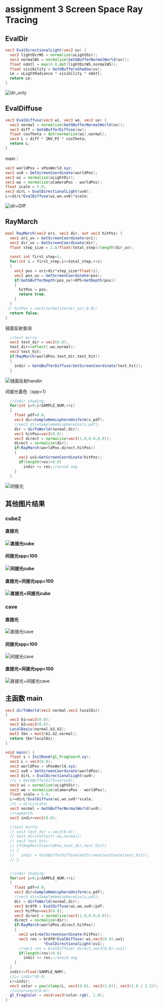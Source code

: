 # assignment 3 Screen Space Ray Tracing

## EvalDir

```glsl
vec3 EvalDirectionalLight(vec2 uv) {
  vec3 lightDirWS = normalize(uLightDir);
  vec3 normalWS = normalize(GetGBufferNormalWorld(uv));
  float ndotl = max(0.0,dot(lightDirWS,normalWS));
  float visibility = GetGBufferuShadow(uv);
  Le = uLightRadiance * visibility * ndotl;
  return Le;
}
```

![dir_only](https://i.loli.net/2021/06/05/dr3AWa9bjVmhvEJ.gif)

## EvalDiffuse

```glsl
vec3 EvalDiffuse(vec3 wi, vec3 wo, vec2 uv) {
  vec3 normal = normalize(GetGBufferNormalWorld(uv));
  vec3 diff = GetGBufferDiffuse(uv);
  float cosTheta = dot(normalize(wi),normal);
  vec3 L = diff * INV_PI * cosTheta;
  return L;
}
```

main：

```glsl
vec3 worldPos = vPosWorld.xyz;
vec2 uv0 = GetScreenCoordinate(worldPos);
vec3 wi = normalize(uLightDir);
vec3 wo = normalize(uCameraPos - worldPos);
float scale = 5.0;
vec3 dirL = EvalDirectionalLight(uv0);
L+=dirL*EvalDiffuse(wi,wo,uv0)*scale;
```

![dir+Diff](https://i.loli.net/2021/06/05/73yn8sEIHYKA2LN.gif)

## RayMarch

```glsl
bool RayMarch(vec3 ori, vec3 dir, out vec3 hitPos) {
  vec2 ori_uv = GetScreenCoordinate(ori);
  vec2 dir_uv = GetScreenCoordinate(dir);
  float step_size = 2.0/float(total_step)/length(dir_uv);
  
  const int first_step=1;
  for(int i = first_step;i<=total_step;++i)
  { 
    vec3 pos = ori+dir*step_size*float(i);
    vec2 pos_uv = GetScreenCoordinate(pos);
    if(GetGBufferDepth(pos_uv)+EPS<GetDepth(pos))
    {
      hitPos = pos;
      return true;
    }
  }
 // hitPos = vec3(normalize(dir_uv),0.0);
  return false;
}
```

镜面反射查询

```glsl
  //test mirro:
  vec3 test_dir = vec3(0.0);
  test_dir=reflect(-wo,normal);
  vec3 test_hit;
  if(RayMarch(worldPos,test_dir,test_hit))
  {
    indir = GetGBufferDiffuse(GetScreenCoordinate(test_hit));    
  }
```

![镜面反射handin](https://i.loli.net/2021/06/06/3bDSpK4ZitxrJwe.gif)

间接光着色（spp=1）

```glsl
  //indir shading:
  for(int i=0;i<SAMPLE_NUM;++i)
  {
    float pdf=0.0;
    vec3 dir=SampleHemisphereUniform(s,pdf);
    //vec3 dir=SampleHemisphereCos(s,pdf);
    dir = dirToWorld(normal,dir);
    vec3 hitPos=vec3(0.0);
    vec3 direct = normalize(vec3(1.0,0.0,0.0));
    direct = normalize(dir);
    if(RayMarch(worldPos,direct,hitPos))
    {
      vec2 uv1=GetScreenCoordinate(hitPos);
      if(length(res)>0.0) 
        indir += res;//avoid neg   
    }
  }
```

![间接光](https://i.loli.net/2021/06/06/tEuHrnKIZAs74iN.gif)



## 其他图片结果

### cube2 

#### 直接光

#### ![直接光cube](https://i.loli.net/2021/06/06/8hXzv7RuApMOfjB.png)

#### 间接光spp=100

#### ![间接光cube](https://i.loli.net/2021/06/06/ALowkM8OFeQZdyX.png)

#### 直接光+间接光spp=100

#### ![直接光+间接光cube](https://i.loli.net/2021/06/06/6lno4VzcE3PiewF.png)

### cave
#### 直接光

![直接光cave](https://i.loli.net/2021/06/06/pAMqtfR1lL4cFU3.png)

#### 间接光spp=100

![间接光cave](https://i.loli.net/2021/06/06/j2kNBTYmoV6M3fO.png)

#### 直接光+间接光spp=100

![直接光+间接光cave](https://i.loli.net/2021/06/06/mAnztkgGE7IOZ39.png)

## 主函数 main

```glsl
vec3 dirToWorld(vec3 normal,vec3 localDir)
{
  vec3 b1=vec3(0.0);
  vec3 b2=vec3(0.0);
  LocalBasis(normal,b1,b2);
  mat3 tbn = mat3(b1,b2,normal);
  return tbn*localDir;
}
```



```glsl
void main() {
  float s = InitRand(gl_FragCoord.xy);
  vec3 L = vec3(0.0);
  vec3 worldPos = vPosWorld.xyz;
  vec2 uv0 = GetScreenCoordinate(worldPos);
  vec3 dirL = EvalDirectionalLight(uv0);
  //L = GetGBufferDiffuse(uv0);
  vec3 wi = normalize(uLightDir);
  vec3 wo = normalize(uCameraPos - worldPos);
  float scale = 5.0;
  L+=dirL*EvalDiffuse(wi,wo,uv0)*scale;
  //L = dirL/scale;
  vec3 normal = GetGBufferNormalWorld(uv0);
  //raymarch:
  vec3 indir=vec3(0.0);

  //test mirro:
  // vec3 test_dir = vec3(0.0);
  // test_dir=reflect(-wo,normal);
  // vec3 test_hit;
  // if(RayMarch(worldPos,test_dir,test_hit))
  // {
  //   indir = GetGBufferDiffuse(GetScreenCoordinate(test_hit));    
  // }


  //indir shading:
  for(int i=0;i<SAMPLE_NUM;++i)
  {
    float pdf=0.0;
    vec3 dir=SampleHemisphereUniform(s,pdf);
    //vec3 dir=SampleHemisphereCos(s,pdf);
    dir = dirToWorld(normal,dir);
    vec3 brdf0 = EvalDiffuse(wi,wo,uv0)/pdf;
    vec3 hitPos=vec3(0.0);
    vec3 direct = normalize(vec3(1.0,0.0,0.0));
    direct = normalize(dir);
    if(RayMarch(worldPos,direct,hitPos))
    {
      vec2 uv1=GetScreenCoordinate(hitPos);
      vec3 res = brdf0*EvalDiffuse(-wi,vec3(0.0),uv1)
                 *EvalDirectionalLight(uv1);      
      //vec3 res = EvalDiffuse(-direct,vec3(0.0),uv1);
      if(length(res)>0.0) 
        indir += res;//avoid neg   
    }
  }
  indir/=float(SAMPLE_NUM);
  //L= indir*10.0;
  L+=indir;
  vec3 color = pow(clamp(L, vec3(0.0), vec3(1.0)), vec3(1.0 / 2.2));
  //color=vec3(0.6);
  gl_FragColor = vec4(vec3(color.rgb), 1.0);
}
```

